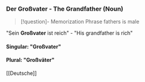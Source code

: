 ### Der Großvater - The Grandfather   (Noun)

> [!question]- Memorization Phrase
> fathers is male

"Sein **Großvater** ist reich" - "His grandfather is rich"

#### Singular: "Großvater"
#### Plural: "Großväter"



[[Deutsche]]